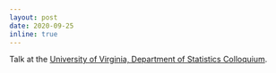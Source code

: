 ```yaml
---
layout: post
date: 2020-09-25
inline: true
---
```


Talk at the [University of Virginia, Department of Statistics Colloquium](https://statistics.as.virginia.edu/dr-jesus-arroyo-relion-johns-hopkins-university-university-maryland).
